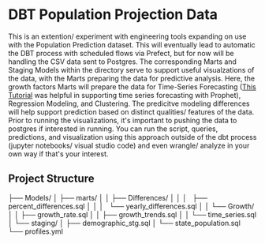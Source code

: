 # DBT Population Projection Data

This is an extention/ experiment with engineering tools expanding on use with the Population Prediction dataset. This will eventually lead to automatic the DBT process with scheduled flows via Prefect, but for now will be handling the CSV data sent to Postgres. The corresponding Marts and Staging Models within the directory serve to support useful visualzations of the data, with the Marts preparing the data for predictive analysis. Here, the growth factors Marts will prepare the data for Time-Series Forecasting ([This Tutorial](https://www.kaggle.com/code/prashant111/tutorial-time-series-forecasting-with-prophet) was helpful in supporting time series forecasting with Prophet), Regression Modeling, and Clustering. The predicitve modeling differences will help support prediction based on distinct qualities/ features of the data. Prior to running the visualizations, it's important to pushing the data to postgres if interested in running. You can run the script, queries, predictions, and visualization using this approach outside of the dbt process (jupyter notebooks/ visual studio code) and even wrangle/ analyze in your own way if that's your interest. 

## Project Structure
├── Models/
│   ├── marts/
│   │   ├── Differences/
│   │   │   ├── percent_differences.sql
│   │   │   └── yearly_differences.sql
│   │   └── Growth/
│   │       ├── growth_rate.sql
│   │       ├── growth_trends.sql
│   │       └── time_series.sql
│   └── staging/
│       ├── demographic_stg.sql
│       └── state_population.sql
└── profiles.yml

